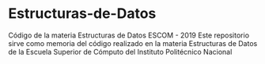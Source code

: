 # Estructuras-de-Datos
Código de la materia Estructuras de Datos ESCOM - 2019
Este repositorio sirve como memoria del código realizado en la materia
Estructuras de Datos de la Escuela Superior de Cómputo del 
Instituto Politécnico Nacional
